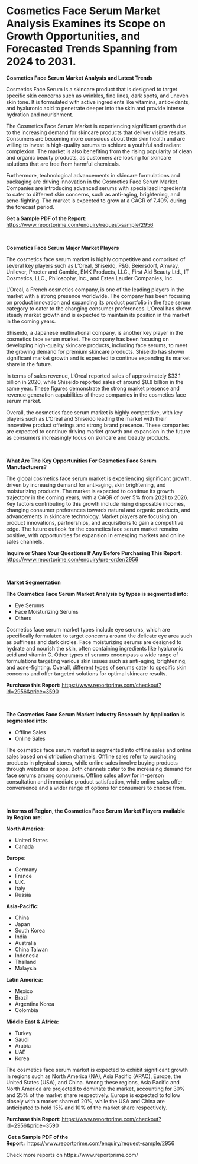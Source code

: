 <p><h1>Cosmetics Face Serum Market Analysis Examines its Scope on Growth Opportunities, and Forecasted Trends Spanning from 2024 to 2031.</h1></p><p><strong>Cosmetics Face Serum Market Analysis and Latest Trends</strong></p>
<p><p>Cosmetics Face Serum is a skincare product that is designed to target specific skin concerns such as wrinkles, fine lines, dark spots, and uneven skin tone. It is formulated with active ingredients like vitamins, antioxidants, and hyaluronic acid to penetrate deeper into the skin and provide intense hydration and nourishment.</p><p>The Cosmetics Face Serum Market is experiencing significant growth due to the increasing demand for skincare products that deliver visible results. Consumers are becoming more conscious about their skin health and are willing to invest in high-quality serums to achieve a youthful and radiant complexion. The market is also benefiting from the rising popularity of clean and organic beauty products, as customers are looking for skincare solutions that are free from harmful chemicals.</p><p>Furthermore, technological advancements in skincare formulations and packaging are driving innovation in the Cosmetics Face Serum Market. Companies are introducing advanced serums with specialized ingredients to cater to different skin concerns, such as anti-aging, brightening, and acne-fighting. The market is expected to grow at a CAGR of 7.40% during the forecast period.</p></p>
<p><strong>Get a Sample PDF of the Report:&nbsp;</strong> <a href="https://www.reportprime.com/enquiry/request-sample/2956">https://www.reportprime.com/enquiry/request-sample/2956</a></p>
<p>&nbsp;</p>
<p><strong>Cosmetics Face Serum Major Market Players</strong></p>
<p><p>The cosmetics face serum market is highly competitive and comprised of several key players such as L’Oreal, Shiseido, P&G, Beiersdorf, Amway, Unilever, Procter and Gamble, EMK Products, LLC., First Aid Beauty Ltd., IT Cosmetics, LLC., Philosophy, Inc., and Estee Lauder Companies, Inc.</p><p>L’Oreal, a French cosmetics company, is one of the leading players in the market with a strong presence worldwide. The company has been focusing on product innovation and expanding its product portfolio in the face serum category to cater to the changing consumer preferences. L’Oreal has shown steady market growth and is expected to maintain its position in the market in the coming years.</p><p>Shiseido, a Japanese multinational company, is another key player in the cosmetics face serum market. The company has been focusing on developing high-quality skincare products, including face serums, to meet the growing demand for premium skincare products. Shiseido has shown significant market growth and is expected to continue expanding its market share in the future.</p><p>In terms of sales revenue, L’Oreal reported sales of approximately $33.1 billion in 2020, while Shiseido reported sales of around $8.8 billion in the same year. These figures demonstrate the strong market presence and revenue generation capabilities of these companies in the cosmetics face serum market.</p><p>Overall, the cosmetics face serum market is highly competitive, with key players such as L’Oreal and Shiseido leading the market with their innovative product offerings and strong brand presence. These companies are expected to continue driving market growth and expansion in the future as consumers increasingly focus on skincare and beauty products.</p></p>
<p>&nbsp;</p>
<p><strong>What Are The Key Opportunities For Cosmetics Face Serum Manufacturers?</strong></p>
<p><p>The global cosmetics face serum market is experiencing significant growth, driven by increasing demand for anti-aging, skin brightening, and moisturizing products. The market is expected to continue its growth trajectory in the coming years, with a CAGR of over 5% from 2021 to 2026. Key factors contributing to this growth include rising disposable incomes, changing consumer preferences towards natural and organic products, and advancements in skincare technology. Market players are focusing on product innovations, partnerships, and acquisitions to gain a competitive edge. The future outlook for the cosmetics face serum market remains positive, with opportunities for expansion in emerging markets and online sales channels.</p></p>
<p><strong>Inquire or Share Your Questions If Any Before Purchasing This Report:</strong> <a href="https://www.reportprime.com/enquiry/pre-order/2956">https://www.reportprime.com/enquiry/pre-order/2956</a></p>
<p>&nbsp;</p>
<p><strong>Market Segmentation</strong></p>
<p><strong>The Cosmetics Face Serum Market Analysis by types is segmented into:</strong></p>
<p><ul><li>Eye Serums</li><li>Face Moisturizing Serums</li><li>Others</li></ul></p>
<p><p>Cosmetics face serum market types include eye serums, which are specifically formulated to target concerns around the delicate eye area such as puffiness and dark circles. Face moisturizing serums are designed to hydrate and nourish the skin, often containing ingredients like hyaluronic acid and vitamin C. Other types of serums encompass a wide range of formulations targeting various skin issues such as anti-aging, brightening, and acne-fighting. Overall, different types of serums cater to specific skin concerns and offer targeted solutions for optimal skincare results.</p></p>
<p><strong>Purchase this Report:&nbsp;</strong><a href="https://www.reportprime.com/checkout?id=2956&price=3590">https://www.reportprime.com/checkout?id=2956&price=3590</a></p>
<p>&nbsp;</p>
<p><strong>The Cosmetics Face Serum Market Industry Research by Application is segmented into:</strong></p>
<p><ul><li>Offline Sales</li><li>Online Sales</li></ul></p>
<p><p>The cosmetics face serum market is segmented into offline sales and online sales based on distribution channels. Offline sales refer to purchasing products in physical stores, while online sales involve buying products through websites or apps. Both channels cater to the increasing demand for face serums among consumers. Offline sales allow for in-person consultation and immediate product satisfaction, while online sales offer convenience and a wider range of options for consumers to choose from.</p></p>
<p>&nbsp;</p>
<p><strong>In terms of Region, the Cosmetics Face Serum Market Players available by Region are:</strong></p>
<p>
    <p> <strong> North America: </strong>
        <ul>
            <li>United States</li>
            <li>Canada</li>
        </ul>
        </p> 
    <p> <strong> Europe: </strong>
        <ul>
            <li>Germany</li>
            <li>France</li>
            <li>U.K.</li>
            <li>Italy</li>
            <li>Russia</li>
        </ul>
        </p> 
    <p> <strong> Asia-Pacific: </strong>
        <ul>
            <li>China</li>
            <li>Japan</li>
            <li>South Korea</li>
            <li>India</li>
            <li>Australia</li>
            <li>China Taiwan</li>
            <li>Indonesia</li>
            <li>Thailand</li>
            <li>Malaysia</li>
        </ul>
        </p> 
    <p> <strong> Latin America: </strong>
        <ul>
            <li>Mexico</li>
            <li>Brazil</li>
            <li>Argentina Korea</li>
            <li>Colombia</li>
        </ul>
        </p> 
    <p> <strong> Middle East & Africa: </strong>
        <ul>
            <li>Turkey</li>
            <li>Saudi</li>
            <li>Arabia</li>
            <li>UAE</li>
            <li>Korea</li>
        </ul>
    </p>
    </p>
<p><p>The cosmetics face serum market is expected to exhibit significant growth in regions such as North America (NA), Asia Pacific (APAC), Europe, the United States (USA), and China. Among these regions, Asia Pacific and North America are projected to dominate the market, accounting for 30% and 25% of the market share respectively. Europe is expected to follow closely with a market share of 20%, while the USA and China are anticipated to hold 15% and 10% of the market share respectively.</p></p>
<p><strong>Purchase this Report: </strong><a href="https://www.reportprime.com/checkout?id=2956&price=3590">https://www.reportprime.com/checkout?id=2956&price=3590</a></p>
<p>&nbsp;<strong>Get a Sample PDF of the Report:&nbsp;&nbsp;</strong><a href="https://www.reportprime.com/enquiry/request-sample/2956">https://www.reportprime.com/enquiry/request-sample/2956</a></p>
<p><strong></strong></p>
<p>Check more reports on https://www.reportprime.com/</p>